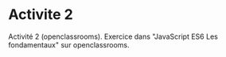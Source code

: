 # Activite 2
Activité 2 (openclassrooms).
Exercice dans "JavaScript ES6 Les fondamentaux" sur openclassrooms.
